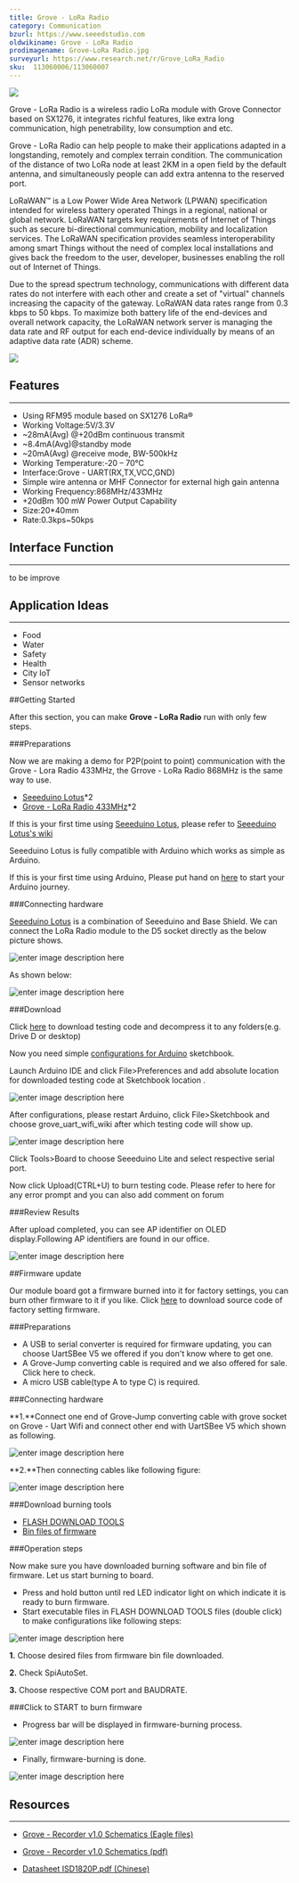 ```yaml
---
title: Grove - LoRa Radio
category: Communication
bzurl: https://www.seeedstudio.com
oldwikiname: Grove - LoRa Radio
prodimagename: Grove-LoRa Radio.jpg
surveyurl: https://www.research.net/r/Grove_LoRa_Radio
sku:  113060006/113060007
---
```


![](https://github.com/SeeedDocument/Grove_Recorder/raw/master/img/Grove-Recoder.jpg)

Grove - LoRa Radio is a wireless radio LoRa module with Grove Connector based on SX1276, it integrates richful features, like extra long communication, high penetrability, low consumption and etc.

Grove - LoRa Radio can help people to make their applications adapted in a longstanding, remotely and complex terrain condition. The communication of the distance of two LoRa node at least 2KM in a open field by the default antenna, and simultaneously people can add extra antenna to the reserved port.

LoRaWAN™ is a Low Power Wide Area Network (LPWAN) specification intended for wireless battery operated Things in a regional, national or global network. LoRaWAN targets key requirements of Internet of Things such as secure bi-directional communication, mobility and localization services. The LoRaWAN specification provides seamless interoperability among smart Things without the need of complex local installations and gives back the freedom to the user, developer, businesses enabling the roll out of Internet of Things.

Due to the spread spectrum technology, communications with different data rates do not interfere with each other and create a set of "virtual" channels increasing the capacity of the gateway. LoRaWAN data rates range from 0.3 kbps to 50 kbps. To maximize both battery life of the end-devices and overall network capacity, the LoRaWAN network server is managing the data rate and RF output for each end-device individually by means of an adaptive data rate (ADR) scheme.


[![](https://github.com/SeeedDocument/Seeed-WiKi/raw/master/docs/images/300px-Get_One_Now_Banner-ragular.png)](https://www.seeedstudio.com)

##  Features
---
- Using RFM95 module based on SX1276 LoRa®
- Working Voltage:5V/3.3V
- ~28mA(Avg) @+20dBm continuous transmit
- ~8.4mA(Avg)@standby mode
- ~20mA(Avg) @receive mode, BW-500kHz
- Working Temperature:-20 – 70℃
- Interface:Grove - UART(RX,TX,VCC,GND)
- Simple wire antenna or MHF Connector for external high gain antenna
- Working Frequency:868MHz/433MHz
- +20dBm 100 mW Power Output Capability
- Size:20*40mm
- Rate:0.3kps~50kps

##  Interface Function
---
to be improve

## Application Ideas
---
- Food
- Water
- Safety
- Health
- City IoT
- Sensor networks

##Getting Started

After this section, you can make **Grove - LoRa Radio** run with only few steps.

###Preparations

Now we are making a demo for P2P(point to point) communication with the Grove - Lora Radio 433MHz, the Grrove - LoRa Radio 868MHz is the same way to use.

* [Seeeduino Lotus](https://www.seeedstudio.com/Seeeduino-Lotus-ATMega328-Board-with-Grove-Interface-p-1942.html)*2
* [Grove - LoRa Radio 433MHz](https://www.seeedstudio.com/)*2


If this is your first time using [Seeeduino Lotus](https://www.seeedstudio.com/Seeeduino-Lotus-ATMega328-Board-with-Grove-Interface-p-1942.html), please refer to [Seeeduino Lotus's wiki](http://www.seeedstudio.com/wiki/Seeeduino_Lotus_v1.0)

Seeeduino Lotus is fully compatible with Arduino which works as simple as Arduino.

If this is your first time using Arduino, Please put hand on [here](http://arduino.cc) to start your Arduino journey.

###Connecting hardware

[Seeeduino Lotus](https://www.seeedstudio.com/Seeeduino-Lotus-ATMega328-Board-with-Grove-Interface-p-1942.html) is a combination of Seeeduino and Base Shield. We can connect the LoRa Radio module to the D5 socket directly as the below picture shows.

![enter image description here](https://raw.githubusercontent.com/SeeedDocument/Grove-Uart_Wifi/master/img/Grove_uart_wifi_connect.jpg)

As shown below:

![enter image description here](https://raw.githubusercontent.com/SeeedDocument/Grove-Uart_Wifi/master/img/Grove_uart_wifi_connect.jpg)

###Download

Click [here](https://raw.githubusercontent.com/SeeedDocument/Grove-Uart_Wifi/master/res/Grove_uart_wifi_test.zip) to download testing code and decompress it to any folders(e.g. Drive D or desktop)


Now you need simple [configurations for Arduino](https://seeeddoc.github.io/Sketchbook%E7%9A%84%E4%BD%BF%E7%94%A8) sketchbook.

Launch Arduino IDE and click File>Preferences and add absolute location for downloaded testing code at Sketchbook location .

![enter image description here](https://raw.githubusercontent.com/SeeedDocument/Grove-Uart_Wifi/master/img/Grove_uart_wifi_wiki_sketchbook.png)

After configurations, please restart Arduino, click File>Sketchbook and choose grove_uart_wifi_wiki after which testing code will show up.

![enter image description here](https://raw.githubusercontent.com/SeeedDocument/Grove-Uart_Wifi/master/img/Grove_uart_wifi_wiki_sketchbook2.png)

Click Tools>Board to choose Seeeduino Lite and select respective serial port.

Now click Upload(CTRL+U) to burn testing code. Please refer to here for any error prompt and you can also add comment on forum


###Review Results

After upload completed, you can see AP identifier on OLED display.Following AP identifiers are found in our office.

![enter image description here](https://raw.githubusercontent.com/SeeedDocument/Grove-Uart_Wifi/master/img/Grove_uart_wifi_result.jpg)

##Firmware update

Our module board got a firmware burned into it for factory settings, you can burn other firmware to it if you like. Click [here](https://raw.githubusercontent.com/SeeedDocument/Grove-Uart_Wifi/master/res/Grove-Uart_Wifi_Firmware-code.zip) to download source code of factory setting firmware.

###Preparations

* A USB to serial converter is required for firmware updating, you can choose UartSBee V5 we offered if you don't know where to get one.
* A Grove-Jump converting cable is required and we also offered for sale. Click here to check.
* A micro USB cable(type A to type C) is required.

###Connecting hardware

**1.**Connect one end of Grove-Jump converting cable with grove socket on Grove - Uart Wifi and connect other end with UartSBee V5 which shown as following.

![enter image description here](https://raw.githubusercontent.com/SeeedDocument/Grove-Uart_Wifi/master/img/Grove_uart_wifi_firmware_connect.jpg)

**2.**Then connecting cables like following figure:

![enter image description here](https://raw.githubusercontent.com/SeeedDocument/Grove-Uart_Wifi/master/img/Grove_uart_wifi_firmware_connect2.jpg)

###Download burning tools

* [FLASH DOWNLOAD TOOLS](https://raw.githubusercontent.com/SeeedDocument/Grove-Uart_Wifi/master/res/FLASH_DOWNLOAD_TOOLS_v1.2_150512.zip)
* [Bin files of firmware](https://raw.githubusercontent.com/SeeedDocument/Grove-Uart_Wifi/master/res/Grove-uart-wifi-firmware-bin.zip)

###Operation steps

Now make sure you have downloaded burning software and bin file of firmware. Let us start burning to board.

* Press and hold button until red LED indicator light on which indicate it is ready to burn firmware.
* Start executable files in FLASH DOWNLOAD TOOLS files (double click) to make configurations like following steps:

![enter image description here](https://raw.githubusercontent.com/SeeedDocument/Grove-Uart_Wifi/master/img/Grove_uart_wifi_firmware_tools1.jpg)

**1.** Choose desired files from firmware bin file downloaded.

**2.** Check SpiAutoSet.

**3.** Choose respective COM port and BAUDRATE.

###Click to START to burn firmware

* Progress bar will be displayed in firmware-burning process.

![enter image description here](https://raw.githubusercontent.com/SeeedDocument/Grove-Uart_Wifi/master/img/Grove_uart_wifi_firmware_tools2.1.jpg)

* Finally, firmware-burning is done.

![enter image description here](https://raw.githubusercontent.com/SeeedDocument/Grove-Uart_Wifi/master/img/Grove_uart_wifi_firmware_tools3.jpg)



##  Resources
---
*   [Grove - Recorder v1.0 Schematics (Eagle files)](https://github.com/SeeedDocument/Grove_Recorder/raw/master/res/Grove-Recorder_v1.0.zip)

*   [Grove - Recorder v1.0 Schematics (pdf)](https://github.com/SeeedDocument/Grove_Recorder/raw/master/res/Grove-Recorder_v1.0.pdf)

*   [Datasheet ISD1820P.pdf (Chinese)](https://github.com/SeeedDocument/Grove_Recorder/raw/master/res/ISD1820P.pdf)
